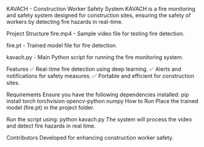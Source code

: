 KAVACH - Construction Worker Safety System
KAVACH is a fire monitoring and safety system designed for construction sites, ensuring the safety of workers by detecting fire hazards in real-time.

Project Structure
fire.mp4 - Sample video file for testing fire detection.

fire.pt - Trained model file for fire detection.

kavach.py - Main Python script for running the fire monitoring system.

Features
✅ Real-time fire detection using deep learning.
✅ Alerts and notifications for safety measures.
✅ Portable and efficient for construction sites.

Requirements
Ensure you have the following dependencies installed:
pip install torch torchvision opencv-python numpy
How to Run
Place the trained model (fire.pt) in the project folder.

Run the script using:
python kavach.py
The system will process the video and detect fire hazards in real time.

Contributors
Developed for enhancing construction worker safety.

